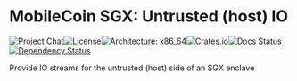 # MobileCoin SGX: Untrusted (host) IO

[![Project Chat][chat-image]][chat-link]<!--
-->![License][license-image]<!--
-->![Architecture: x86_64][arch-image]<!--
-->[![Crates.io][crate-image]][crate-link]<!--
-->[![Docs Status][docs-image]][docs-link]<!--
-->[![Dependency Status][deps-image]][deps-link]

Provide IO streams for the untrusted (host) side of an SGX enclave

[chat-image]: https://img.shields.io/discord/844353360348971068?style=flat-square
[chat-link]: https://discord.gg/mobilecoin
[license-image]: https://img.shields.io/crates/l/mc-sgx-io-untrusted?style=flat-square
[arch-image]: https://img.shields.io/badge/arch-x86__64-blue?style=flat-square
[crate-image]: https://img.shields.io/crates/v/mc-sgx-io-untrusted.svg?style=flat-square
[crate-link]: https://crates.io/crates/mc-sgx-io-untrusted
[docs-image]: https://img.shields.io/docsrs/mc-sgx-io-untrusted?style=flat-square
[docs-link]: https://docs.rs/crate/mc-sgx-io-untrusted
[deps-image]: https://deps.rs/crate/mc-sgx-io-untrusted/0.1.0/status.svg?style=flat-square
[deps-link]: https://deps.rs/crate/mc-sgx-io-untrusted/0.1.0
